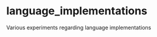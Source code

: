 language_implementations
========================

Various experiments regarding language implementations
